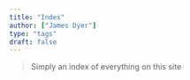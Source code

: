 ```yaml
---
title: "Index"
author: ["James Dyer"]
type: "tags"
draft: false
---
```


> Simply an index of everything on this site
